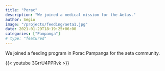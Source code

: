 ```yaml
---
title: "Porac"
description: "We joined a medical mission for the Aetas."
author: Segio
image: "/projects/feeding/aeta1.jpg"
date: 2021-01-29T18:19:25+06:00
categories: ["Pampanga"]
# type: "featured"
---
```



We joined a feeding program in Porac Pampanga for the aeta community. 

{{< youtube 3GrrU4PPRvk >}}
